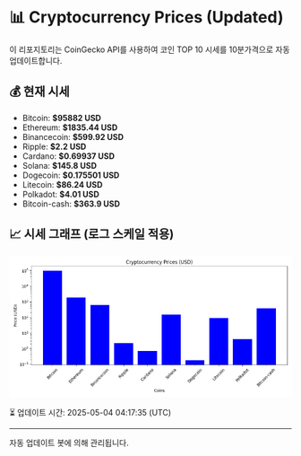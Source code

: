 
# 📊 Cryptocurrency Prices (Updated)

이 리포지토리는 CoinGecko API를 사용하여 코인 TOP 10 시세를 10분가격으로 자동 업데이트합니다.

## 💰 현재 시세
- Bitcoin: **$95882 USD**
- Ethereum: **$1835.44 USD**
- Binancecoin: **$599.92 USD**
- Ripple: **$2.2 USD**
- Cardano: **$0.69937 USD**
- Solana: **$145.8 USD**
- Dogecoin: **$0.175501 USD**
- Litecoin: **$86.24 USD**
- Polkadot: **$4.01 USD**
- Bitcoin-cash: **$363.9 USD**

## 📈 시세 그래프 (로그 스케일 적용)
![Crypto Prices](crypto_prices.png)

⏳ 업데이트 시간: 2025-05-04 04:17:35 (UTC)

---
자동 업데이트 봇에 의해 관리됩니다.
